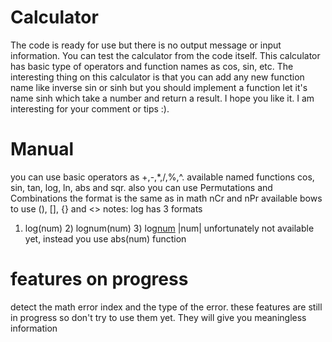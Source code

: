 # Calculator
The code is ready for use but there is no output message or input information. You can test the calculator from the code itself. 
This calculator has basic type of operators and function names as cos, sin, etc. 
The interesting thing on this calculator is that you can add any new function name like inverse sin or sinh but you should implement a function 
let it's name sinh which take a number and return a result. I hope you like it. I am interesting for your comment or tips :).

# Manual
you can use basic operators as +,-,*,/,%,^.
available named functions cos, sin, tan, log, ln, abs and sqr. also you can use Permutations and Combinations the format is the same as in math nCr and nPr
available bows to use (), [], {} and <>
notes:
log has 3 formats
  1) log(num) 2) lognum(num)  3) log[num](num)
|num| unfortunately not available yet, instead you use abs(num) function
# features on progress
detect the math error index and the type of the error. these features are still in progress so don't try to use them yet. They will give you meaningless information
